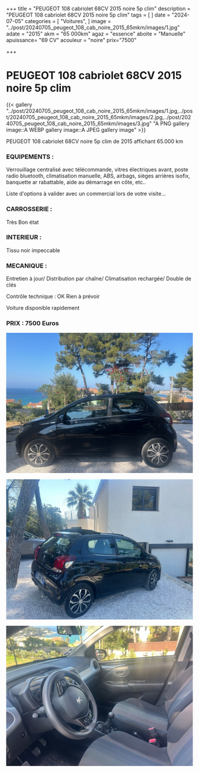 +++
title = "PEUGEOT 108 cabriolet 68CV 2015 noire 5p clim"
description = "PEUGEOT 108 cabriolet 68CV 2015 noire 5p clim"
tags = [
]
date = "2024-07-05"
categories = [
    "Voitures",
]
image = "../post/20240705_peugeot_108_cab_noire_2015_65mkm/images/1.jpg"
adate = "2015"
akm = "65 000km"
agaz = "essence"
aboite = "Manuelle"
apuissance= "69 CV"
acouleur = "noire"
prix="7500"

+++

# PEUGEOT 108 cabriolet 68CV 2015 noire 5p clim

{{< gallery "../post/20240705_peugeot_108_cab_noire_2015_65mkm/images/1.jpg,../post/20240705_peugeot_108_cab_noire_2015_65mkm/images/2.jpg,../post/20240705_peugeot_108_cab_noire_2015_65mkm/images/3.jpg" "A PNG gallery image::A WEBP gallery image::A JPEG gallery image" >}}


PEUGEOT 108 cabriolet 68CV noire 5p clim de 2015 affichant 65.000 km


### EQUIPEMENTS :
Verrouillage centralisé avec télécommande, vitres électriques avant, poste radio  bluetooth, climatisation manuelle, ABS, airbags, sièges arrières isofix, banquette ar rabattable, aide au démarrage en côte, etc..


Liste d'options à valider avec un commercial lors de votre visite...


### CARROSSERIE :
Très Bon état 


### INTERIEUR :
Tissu noir impeccable

### MECANIQUE :
Entretien à jour/
Distribution par chaîne/
Climatisation rechargée/
Double de clés


Contrôle technique : OK
Rien à prévoir


Voiture disponible rapidement


### PRIX : 7500 Euros


<!-- more -->


![](images/1.jpg)

![](images/2.jpg)

![](images/3.jpg)

